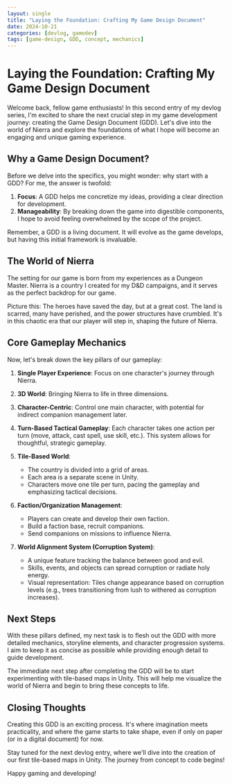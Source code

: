 ```yaml
---
layout: single
title: "Laying the Foundation: Crafting My Game Design Document"
date: 2024-10-21
categories: [devlog, gamedev]
tags: [game-design, GDD, concept, mechanics]
---
```


# Laying the Foundation: Crafting My Game Design Document

Welcome back, fellow game enthusiasts! In this second entry of my devlog series, I'm excited to share the next crucial step in my game development journey: creating the Game Design Document (GDD). Let's dive into the world of Nierra and explore the foundations of what I hope will become an engaging and unique gaming experience.

## Why a Game Design Document?

Before we delve into the specifics, you might wonder: why start with a GDD? For me, the answer is twofold:

1. **Focus**: A GDD helps me concretize my ideas, providing a clear direction for development.
2. **Manageability**: By breaking down the game into digestible components, I hope to avoid feeling overwhelmed by the scope of the project.

Remember, a GDD is a living document. It will evolve as the game develops, but having this initial framework is invaluable.

## The World of Nierra

The setting for our game is born from my experiences as a Dungeon Master. Nierra is a country I created for my D&D campaigns, and it serves as the perfect backdrop for our game.

Picture this: The heroes have saved the day, but at a great cost. The land is scarred, many have perished, and the power structures have crumbled. It's in this chaotic era that our player will step in, shaping the future of Nierra.

## Core Gameplay Mechanics

Now, let's break down the key pillars of our gameplay:

1. **Single Player Experience**: Focus on one character's journey through Nierra.

2. **3D World**: Bringing Nierra to life in three dimensions.

3. **Character-Centric**: Control one main character, with potential for indirect companion management later.

4. **Turn-Based Tactical Gameplay**: Each character takes one action per turn (move, attack, cast spell, use skill, etc.). This system allows for thoughtful, strategic gameplay.

5. **Tile-Based World**:
   - The country is divided into a grid of areas.
   - Each area is a separate scene in Unity.
   - Characters move one tile per turn, pacing the gameplay and emphasizing tactical decisions.

6. **Faction/Organization Management**:
   - Players can create and develop their own faction.
   - Build a faction base, recruit companions.
   - Send companions on missions to influence Nierra.

7. **World Alignment System (Corruption System)**:
   - A unique feature tracking the balance between good and evil.
   - Skills, events, and objects can spread corruption or radiate holy energy.
   - Visual representation: Tiles change appearance based on corruption levels (e.g., trees transitioning from lush to withered as corruption increases).

## Next Steps

With these pillars defined, my next task is to flesh out the GDD with more detailed mechanics, storyline elements, and character progression systems. I aim to keep it as concise as possible while providing enough detail to guide development.

The immediate next step after completing the GDD will be to start experimenting with tile-based maps in Unity. This will help me visualize the world of Nierra and begin to bring these concepts to life.

## Closing Thoughts

Creating this GDD is an exciting process. It's where imagination meets practicality, and where the game starts to take shape, even if only on paper (or in a digital document) for now.

Stay tuned for the next devlog entry, where we'll dive into the creation of our first tile-based maps in Unity. The journey from concept to code begins!

Happy gaming and developing!

